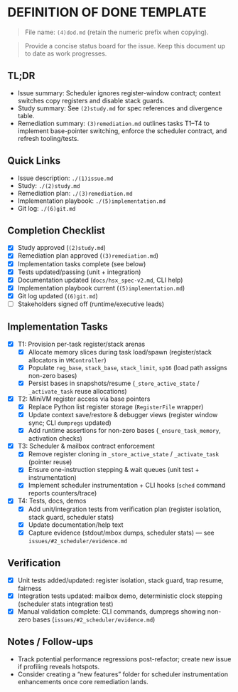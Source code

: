 # DEFINITION OF DONE TEMPLATE

> File name: `(4)dod.md` (retain the numeric prefix when copying).

> Provide a concise status board for the issue. Keep this document up to date as work progresses.

## TL;DR
- Issue summary: Scheduler ignores register-window contract; context switches copy registers and disable stack guards.
- Study summary: See `(2)study.md` for spec references and divergence table.
- Remediation summary: `(3)remediation.md` outlines tasks T1–T4 to implement base-pointer switching, enforce the scheduler contract, and refresh tooling/tests.

## Quick Links
- Issue description: `./(1)issue.md`
- Study: `./(2)study.md`
- Remediation plan: `./(3)remediation.md`
- Implementation playbook: `./(5)implementation.md`
- Git log: `./(6)git.md`

## Completion Checklist
- [x] Study approved (`(2)study.md`)
- [x] Remediation plan approved (`(3)remediation.md`)
- [x] Implementation tasks complete (see below)
- [x] Tests updated/passing (unit + integration)
- [x] Documentation updated (`docs/hsx_spec-v2.md`, CLI help)
- [x] Implementation playbook current (`(5)implementation.md`)
- [x] Git log updated (`(6)git.md`)
- [ ] Stakeholders signed off (runtime/executive leads)

## Implementation Tasks
- [x] T1: Provision per-task register/stack arenas
  - [x] Allocate memory slices during task load/spawn (register/stack allocators in `VMController`)
  - [x] Populate `reg_base`, `stack_base`, `stack_limit`, `sp16` (load path assigns non-zero bases)
  - [x] Persist bases in snapshots/resume (`_store_active_state` / `_activate_task` reuse allocations)
- [x] T2: MiniVM register access via base pointers
  - [x] Replace Python list register storage (`RegisterFile` wrapper)
  - [x] Update context save/restore & debugger views (register window sync; CLI `dumpregs` updated)
  - [x] Add runtime assertions for non-zero bases (`_ensure_task_memory`, activation checks)
- [x] T3: Scheduler & mailbox contract enforcement
  - [x] Remove register cloning in `_store_active_state` / `_activate_task` (pointer reuse)
  - [x] Ensure one-instruction stepping & wait queues (unit test + instrumentation)
  - [x] Implement scheduler instrumentation + CLI hooks (`sched` command reports counters/trace)
- [x] T4: Tests, docs, demos
  - [x] Add unit/integration tests from verification plan (register isolation, stack guard, scheduler stats)
  - [x] Update documentation/help text
  - [x] Capture evidence (stdout/mbox dumps, scheduler stats) — see `issues/#2_scheduler/evidence.md`

## Verification
- [x] Unit tests added/updated: register isolation, stack guard, trap resume, fairness
- [x] Integration tests updated: mailbox demo, deterministic clock stepping (scheduler stats integration test)
- [x] Manual validation complete: CLI commands, dumpregs showing non-zero bases (`issues/#2_scheduler/evidence.md`)

## Notes / Follow-ups
- Track potential performance regressions post-refactor; create new issue if profiling reveals hotspots.
- Consider creating a “new features” folder for scheduler instrumentation enhancements once core remediation lands.
